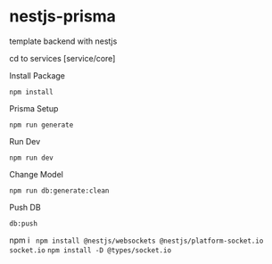 # nestjs-prisma
template backend with nestjs

cd to services [service/core]

Install Package

``` npm install ```

Prisma Setup

``` npm run generate ```

Run Dev

```npm run dev ```

Change Model

```npm run db:generate:clean```

Push DB

```db:push```


npm i
``` npm install @nestjs/websockets @nestjs/platform-socket.io socket.io```
```npm install -D @types/socket.io```